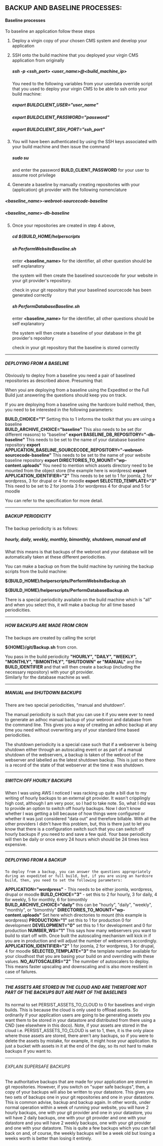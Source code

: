 ## BACKUP AND BASELINE PROCESSES:  

#### Baseline processes

To baseline an application follow these steps

1. Deploy a virgin copy of your chosen CMS system and develop your application

2. SSH onto the build machine that you deployed your virgin CMS application from originally

   ##### ssh -p <ssh_port> <user_name>@<build_machine_ip>
	
   You need to the following variables from your userdata override script that you used to deploy your virgin CMS to be able to ssh onto your build machine:
	
	##### export BUILDCLIENT_USER="user_name"  
	##### export BUILDCLIENT_PASSWORD="password"  
	##### export BUILDCLIENT_SSH_PORT="ssh_port"  
	
3. You will have been authenticated by using the SSH keys associated with your build machine and then issue the command

   ##### sudo su  
   	
   and enter the password **BUILD_CLIENT_PASSWORD** for your user to assume root privilege  
	
4. Generate a baseline by manually creating repositories with your (application) git provider with the following nomenclature

  #####  <baseline_name>-webroot-sourcecode-baseline  
  #####  <baseline_name>-db-baseline  
	
5. Once your repositories are created in step 4 above, 

    ##### cd ${BUILD_HOME/helperscripts
	 
    ##### sh PerformWebsiteBaseline.sh
	 
	 enter **<baseline_name>** for the identifier, all other question should be self explanatory
	 
	 the system will then create the baselined sourcecode for your website in your git provider's repository. 
	 
	 check in your git repository that your baselined sourcecode has been generated correctly
	 
    ##### sh PerformDatabaseBaseline.sh
	 
	 enter **<baseline_name>** for the identifier, all other questions should be self explanatory
	 
	 the system will then create a baseline of your database in the git provider's repository
	 
	 check in your git repository that the baseline is stored correctly
	 
-----------------------------------------------------------------------------------------------------

##### DEPLOYING FROM A BASELINE

Obviously to deploy from a baseline you need a pair of baselined repositories as described above. Presuming that:

When youi are deploying from a baseline using the Expedited or the Full Build just answering the questions should keep you on track.

If you are deploying from a baseline using the hardcore build method, then, you need to be interested in the following parameters:

**BUILD_CHOICE="1"** Setting this to 1 informs the toolkit that you are using a baseline  
**BUILD_ARCHIVE_CHOICE="baseline"** This also needs to be set (for different reasons) to "baseline"
**export BASELINE_DB_REPOSITORY="<identifier>-db-baseline"** This needs to be set to the name of your database baseline repository
**export APPLICATION_BASELINE_SOURCECODE_REPOSITORY="<identifier>-webroot-sourcecode-baseline"** This needs to be set to the name of your website baseline repository
**export DIRECTORIES_TO_MOUNT="wp-content.uploads"** You need to mention which assets directory need to be mounted from the object store (the example here is wordpress)
**export APPLICATION_IDENTIFIER="2"**  This needs to be set to 1 for joomla, 2 for wordpress, 3 for drupal or 4 for moodle
**export SELECTED_TEMPLATE="3"** This need to be set to 2 for joomla 3 for wordpress 4 for drupal and 5 for moodle
	
You can refer to the specification for more detail.

------------------------------------------------------------------------------------------------------

##### BACKUP PERIODICITY

The backup periodicity is as follows:

##### hourly, daily, weekly, monthly, bimonthly, shutdown, manual and all

What this means is that backups of the webroot and your database will be automatically taken at these different periodicities.

You can make a backup on from the build machine by runining the backup scripts from the build machine: 

**${BUILD_HOME}/helperscripts/PerformWebsiteBackup.sh**

**${BUILD_HOME}/helperscripts/PerformDatabaseBackup.sh**

There is a special periodicity available on the build machine which is "all" and when you select this, it will make a backup for all time based periodicities. 

---------------------------------------------------------------------------------------------------------

##### HOW BACKUPS ARE MADE FROM CRON

The backups are created by calling the script

**${HOME}/git/Backup.sh** from cron.  

You pass in the build periodicity **"HOURLY", "DAILY", "WEEKLY", "MONTHLY", "BIMONTHLY", "SHUTDOWN" or "MANUAL"** and the **BUILD_IDENTIFIER** and that will then create a backup (including the necessary repository) with your git provider.  
Similarly for the database machine as well. 

---------------------------------------------------------------------------------------------------------

##### MANUAL and SHUTDOWN BACKUPS

There are two special periodicities, "manual and shutdown".

The manual periodicity is such that you can use it if you were ever to need to generate an adhoc manual backup of your webroot and database from the command line. This gives you a way of creating an adhoc backup at any time you need without overwriting any of your standard time based periodicities. 

The shutdown periodicity is a special case such that if a webserver is being shutdown either through an autoscaling event or as part of a manual shutdown of the webservers, a backup is taken of the webroot of the webserver and labelled as the latest shutdown backup. This is just so there is a record of the state of that webserver at the time it was shutdown. 

-----------------------------------------------------------------------------------------------------------

##### SWITCH OFF HOURLY BACKUPS

When I was using AWS I noticed I was racking up quite a bill due to my writing of hourly backups to an external git provider. It wasn't cripplingly high cost, although I am very poor, so I had to take note. So, what I did was to provide an option to switch off hourly backups. Now I don't know whether I was getting a bill because of how things were configured or whether it was just considered "data out" and therefore billable. With all the other providers I didn't have this problem, but, this is there just to let you know that there is a configuration switch such that you can switch off hourly backups if you need to and save a few quid. Your base periodicity will then be daily or once every 24 hours which should be 24 times less expensive. 

------------------------------------------------------------------------------------------------------------

##### DEPLOYING FROM A BACKUP
	
	To deploy from a backup, you can answer the questions appropriately during an expedited or full build, but, if you are using an hardcore build, then, you need to set the following parameters:

**APPLICATION="wordpress"** - This needs to be either joomla, wordpress, drupal or moodle
**BUILD_CHOICE="3"** - set this to 2 for hourly, 3 for daily, 4 for weekly, 5 for monthly, 6 for bimonthly
**BUILD_ARCHIVE_CHOICE="daily"** this can be "hourly", "daily", "weekly", "monthly", or  "bimonthly"
**DIRECTORIES_TO_MOUNT="wp-content.uploads"** Set here which directories to mount (this example is wordpress)
**PRODUCTION="1"** set this to 1 for production 0 for development
**DEVELOPMENT="0"** set this to 1 for development and 0 for production
**NUMBER_WS="1"** This says how many webservers you want to build to start off with. Once built the autoscaling mechanism will kick in if you are in production and will adjust the number of webservers accordingly. 
**APPLICATION_IDENTIFIER="2"** 1 for joomla, 2 for wordpress, 3 for drupal, 4 for moodle
**SELECTED_TEMPLATE="3"** the template number available for your cloudhost that you are basing your build on and overriding with these values. 
**NO_AUTOSCALERS="2"** The numnber of autoscalers to deploy. This means faster upscaling and downscaling and is also more resilient in case of failures. 

-------------------------------------------------------------------------------------------------------------

#####  THE ASSETS ARE STORED IN THE CLOUD AND ARE THEREFORE NOT PART OF THE BACKUPS BUT ARE PART OF THE BASELINES
	
Its normal to set PERSIST_ASSETS_TO_CLOUD to 0 for baselines and virgin builds. This is because the cloud is only used to offload assets.
So ordinarily if your application users are going to be generating assets you want them to be stored in your datastore and distributed from there using a CND (see elsewhere in this doco). Note, if your assets are stored in the cloud i.e. PERSIST_ASSETS_TO_CLOUD is set to 1, then, it is the only place where those assets are stored, there aren't any backups, so if you were to delete the assets by mistake, for example, it might hose your application. Its just a bucket with assets in it at the end of the day, so its not hard to make backups if you want to. 

-------------------------------------------------------------------------------------------------------------

###### EXPLAIN SUPERSAFE BACKUPS

The authoritative backups that are made for your application are stored in git repositories. However, if you switch on "super safe backups", then, a copy of your backups will also be written to your datastore. This gives you two sets of backups one in your git repositories and one in your datastore. This is common advise, backup and backup again. In other words, under normal operation within a week of running your website, you will have 2 hourly backups, one with your git provider and one in your datastore, you will have 2 daily backups, one with your git provider and one with your datastore and you will have 2 weekly backups, one with your git provider and one with your datastore. This is quite a few backups which you can fall back on and, of course, the weekly backups will be a week old but losing a weeks worth is better than losing it entirely. 
